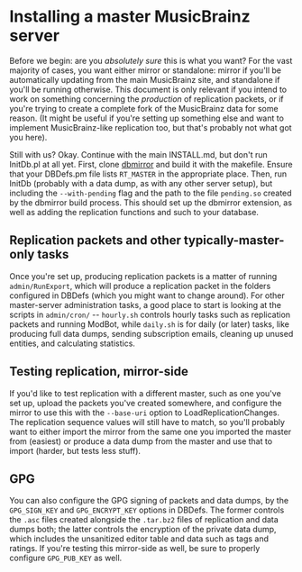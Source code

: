 Installing a master MusicBrainz server
======================================

Before we begin: are you *absolutely sure* this is what you want? For the vast
majority of cases, you want either mirror or standalone: mirror if you'll be
automatically updating from the main MusicBrainz site, and standalone if you'll
be running otherwise. This document is only relevant if you intend to work on
something concerning the *production* of replication packets, or if you're
trying to create a complete fork of the MusicBrainz data for some reason. (It
might be useful if you're setting up something else and want to implement
MusicBrainz-like replication too, but that's probably not what got you here).

Still with us? Okay. Continue with the main INSTALL.md, but don't run InitDb.pl
at all yet. First, clone [dbmirror](https://github.com/metabrainz/dbmirror) and
build it with the makefile. Ensure that your DBDefs.pm file lists `RT_MASTER`
in the appropriate place. Then, run InitDb (probably with a data dump, as with
any other server setup), but including the `--with-pending` flag and the path to the
file `pending.so` created by the dbmirror build process. This should set up the
dbmirror extension, as well as adding the replication functions and such to
your database.

Replication packets and other typically-master-only tasks
---------------------------------------------------------

Once you're set up, producing replication packets is a matter of running
`admin/RunExport`, which will produce a replication packet in the folders
configured in DBDefs (which you might want to change around). For other
master-server administration tasks, a good place to start is looking at the
scripts in `admin/cron/` -- `hourly.sh` controls hourly tasks such as
replication packets and running ModBot, while `daily.sh` is for daily (or
later) tasks, like producing full data dumps, sending subscription emails,
cleaning up unused entities, and calculating statistics.

Testing replication, mirror-side
-------------------------------

If you'd like to test replication with a different master, such as one you've
set up, upload the packets you've created somewhere, and configure the mirror
to use this with the `--base-uri` option to LoadReplicationChanges. The
replication sequence values will still have to match, so you'll probably want
to either import the mirror from the same one you imported the master from
(easiest) or produce a data dump from the master and use that to import
(harder, but tests less stuff).

GPG
---

You can also configure the GPG signing of packets and data dumps, by the
`GPG_SIGN_KEY` and `GPG_ENCRYPT_KEY` options in DBDefs. The former controls the
`.asc` files created alongside the `.tar.bz2` files of replication and data
dumps both; the latter controls the encryption of the private data dump, which
includes the unsanitized editor table and data such as tags and ratings. If
you're testing this mirror-side as well, be sure to properly configure
`GPG_PUB_KEY` as well.
